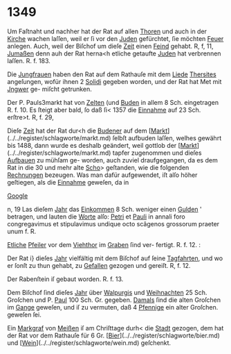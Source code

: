 # 1349

Um Faſtnaht und nachher hat der Rat auf allen
[Thoren](../../register/worte/thoren.md) und auch in der [Kirche](../../register/worte/kirche.md) wachen laſſen, weil er ſi
vor den [Juden](../../register/worte/juden.md) gefürchtet, ſie möchten [Feuer](../../register/worte/feuer.md) anlegen.
Auch, weil der Biſchof um dieſe [Zeit](../../register/worte/zeit.md) einen [Feind](../../register/worte/feind.md) gehabt.
R, f, 11, [Jumaßen](../../register/worte/jumaßen.md) denn auh der Rat herna<h etliche
getaufte [Juden](../../register/worte/juden.md) hat verbrennen laſſen. R. f. 183.

Die [Jungfrauen](../../register/worte/jungfrauen.md) haben den Rat auf dem Rathauſe
mit dem [Liede](../../register/worte/liede.md) [Thersites](../../register/worte/thersites.md) angeſungen, wofür ihnen 2 [Solidi](../../register/worte/solidi.md)
gegeben worden, und der Rat hat Met mit [Jngwer](../../register/worte/jngwer.md) ge-
miſcht getrunken.

Der P. Pauls3markt hat von [Zelten](../../register/orte/zelten.md) (und [Buden](../../register/worte/buden.md) in
allem 8 Sch. eingetragen R. f. 10. Es ſteigt aber bald,
ſo daß ſi< 1357 die [Einnahme](../../register/worte/einnahme.md) auf 23 Sch. erſtre>t.
R, f. 29,

Dieſe [Zeit](../../register/worte/zeit.md) hat der Rat dur<h die [Budener](../../register/worte/budener.md) auf dem
[[Markt](../../register/worte/markt.md)](../../register/schlagworte/markt.md) ſelbſt aufbuden laſſen, welhes gewährt bis 1488,
dann wurde es deshalb geändert, weil gottlob der [[Markt](../../register/worte/markt.md)](../../register/schlagworte/markt.md)
tapfer zugenommen und dieſes [Aufbauen](../../register/worte/aufbauen.md) zu mühſam ge-
worden, auch zuviel draufgegangen, da es dem Rat in die
30 und mehr alte [Scho](../../register/worte/scho.md)> geſtanden, wie die folgenden
[Rechnungen](../../register/worte/rechnungen.md) bezeugen. Was man dafür aufgewendet, iſt
alſo höher geſtiegen, als die [Einnahme](../../register/worte/einnahme.md) geweſen, da in

[Google](../../register/orte/google.md)


n, 19 Las
dieſem [Jahr](../../register/worte/jahr.md) das [Einkommen](../../register/worte/einkommen.md) 8 Sch. weniger einen [Gulden](../../register/worte/gulden.md) '
betragen, und lauten die [Worte](../../register/worte/worte.md) alſo: [Petri](../../register/worte/petri.md) et [Pauli](../../register/worte/pauli.md)
in annali foro congregavimus et stipulavimus undique
octo scâgenos grossorum praeter unum f. R.

[Etliche](../../register/worte/etliche.md) [Pfeiler](../../register/worte/pfeiler.md) vor dem [Viehthor](../../register/worte/viehthor.md) im [Graben](../../register/worte/graben.md) ſind ver-
fertigt. R. f. 12. :

Der Rat i} dieſes [Jahr](../../register/worte/jahr.md) vielfältig mit dem Biſchof
auf ſeine [Tagfahrten](../../register/worte/tagfahrten.md), und wo er ſonſt zu thun gehabt,
zu [Gefallen](../../register/orte/gefallen.md) gezogen und gereiſt. R, f. 12.

Der Rabenſtein iſ gebaut worden. R. f. 13.

Dem Biſchof ſind dieſes [Jahr](../../register/worte/jahr.md) über [Walpurgis](../../register/worte/walpurgis.md) und
[Weihnachten](../../register/worte/weihnachten.md) 25 Sch. Groſchen und P. [Paul](../../register/worte/paul.md) 100 Sch.
Gr. gegeben. [Damals](../../register/worte/damals.md) ſind die alten Groſchen im [Gange](../../register/worte/gange.md)
geweſen, und iſ zu vermuten, daß 4 [Pfennige](../../register/worte/pfennige.md) ein alter
Groſchen. geweſen ſei.

Ein [Markgraf](../../register/worte/markgraf.md) von [Meißen](../../register/orte/meißen.md) iſ am Chriſttage durh<
die [Stadt](../../register/worte/stadt.md) gezogen, dem hat der Rat vor dem Rathauſe
für 6 Gr. [[Bier](../../register/worte/bier.md)](../../register/schlagworte/bier.md) und [[Wein](../../register/worte/wein.md)](../../register/schlagworte/wein.md) geſchenkt.
